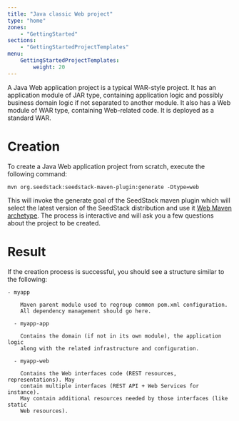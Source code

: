 ```yaml
---
title: "Java classic Web project"
type: "home"
zones:
    - "GettingStarted"
sections:
    - "GettingStartedProjectTemplates"
menu:
    GettingStartedProjectTemplates:
        weight: 20
---
```


A Java Web application project is a typical WAR-style project. It has an application module of JAR type, containing 
application logic and possibly business domain logic if not separated to another module. It also has a Web module of
WAR type, containing Web-related code. It is deployed as a standard WAR. 

# Creation

To create a Java Web application project from scratch, execute the following command:

    mvn org.seedstack:seedstack-maven-plugin:generate -Dtype=web
    
This will invoke the generate goal of the SeedStack maven plugin which will select the latest version
of the SeedStack distribution and use it [Web Maven archetype](http://search.maven.org/#browse%7C1221480962). 
The process is interactive and will ask you a few questions about the project to be created.

# Result
 
If the creation process is successful, you should see a structure similar to the following:

```plain
- myapp

    Maven parent module used to regroup common pom.xml configuration.
    All dependency management should go here.

  - myapp-app

    Contains the domain (if not in its own module), the application logic
    along with the related infrastructure and configuration.

  - myapp-web

    Contains the Web interfaces code (REST resources, representations). May
    contain multiple interfaces (REST API + Web Services for instance).
    May contain additional resources needed by those interfaces (like static
    Web resources).
```